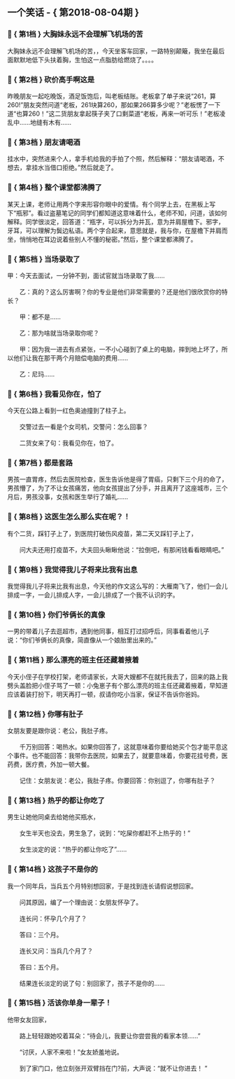 ## 一个笑话 - { 第2018-08-04期 }
</hr>

### :jack_o_lantern: { 第1档 } 大胸妹永远不会理解飞机场的苦
大胸妹永远不会理解飞机场的苦，，今天坐客车回家，一路特别颠簸，我坐在最后面默默地低下头扶着胸，生怕这一点脂肪给燃烧了。。。。


### :jack_o_lantern: { 第2档 } 砍价高手啊这是
昨晚朋友一起吃晚饭，酒足饭饱后，叫老板结账。老板拿了单子来说“261，算260!”朋友突然问道“老板，261块算260，那如果266算多少呢？”老板愣了一下道“也算260！”这二货朋友拿起筷子夹了口剩菜道“老板，再来一听可乐！”老板凌乱中……地缝有木有……


### :jack_o_lantern: { 第3档 } 朋友请喝酒
挂水中，突然进来个人，拿手机给我的手拍了个照，然后解释：“朋友请喝酒，不想去，拿挂水当借口拒绝。”然后就走了。


### :jack_o_lantern: { 第4档 } 整个课堂都沸腾了
某天上课，老师让用两个字来形容你眼中的爱情。有个同学上去，在黑板上写下“瓶邪”。看过盗墓笔记的同学们都知道这意味着什么，老师不知，问道，该如何解释。同学很淡定，回答道：“瓶字，可以拆分为并瓦，意为并肩屋檐下。邪字，牙耳，可以理解为鬓边私语。两个字合起来，意思就是，我与你，在屋檐下并肩而坐，悄悄地在耳边说着些别人不懂的秘密。”然后，整个课堂都沸腾了。


### :jack_o_lantern: { 第5档 } 当场录取了
甲：今天去面试，一分钟不到，面试官就当场录取了我……<br/><br/>　　乙：真的？这么厉害啊？你的专业是他们非常需要的？还是他们很欣赏你的特长？<br/><br/>　　甲：都不是……<br/><br/>　　乙：那为啥就当场录取你呢？<br/><br/>　　甲：因为我一进去有点紧张，一不小心碰到了桌上的电脑，摔到地上坏了，所以他们让我在那干两个月赔偿电脑的费用……<br/><br/>　　乙：尼玛……


### :jack_o_lantern: { 第6档 } 我看见你在，怕了
今天在公路上看到一红色奥迪撞到了柱子上。<br/><br/>　　交警过去一看是个女司机，交警问：怎么回事？<br/><br/>　　二货女来了句：我看见你在，怕了。


### :jack_o_lantern: { 第7档 } 都是套路
男孩一直胃疼，然后去医院检查，医生告诉他是得了胃癌，只剩下三个月的命了，男孩懵了，为了不让女孩痛苦，他向女孩提出了分手，并且离开了这座城市，三个月后，男孩没事，女孩和医生举行了婚礼……<br/>


### :jack_o_lantern: { 第8档 } 这医生怎么那么实在呢？！
有个二货，踩钉子上了，到医院打破伤风疫苗，第二天又踩钉子上了，<br/><br/>　　问大夫还用打疫苗不，大夫回头瞅瞅他说：“拉倒吧，有那闲钱看看眼睛吧。”


### :jack_o_lantern: { 第9档 } 我觉得我儿子将来比我有出息
我觉得我儿子将来比我有出息，今天他的作文这么写的：大雁南飞了，他们一会儿排成一字，一会儿排成人字，一会儿排成了一个我不认识的字。


### :jack_o_lantern: { 第10档 } 你们爷俩长的真像
一男的带着儿子去逛超市，遇到他同事，相互打过招呼后，同事看着他儿子说：“你们爷俩长的真像，简直像从一个娘胎里出来的。”


### :jack_o_lantern: { 第11档 } 那么漂亮的班主任还藏着掖着
今天小侄子在学校打架，老师请家长，大哥大嫂都不在就托我去了，回来的路上我劈头盖脸把小侄子骂了一顿：小兔崽子有个那么漂亮的班主任还藏着掖着，早知道应该着装打扮下，明天再打一顿，叔请你吃小当家，保证不告诉你爸妈。


### :jack_o_lantern: { 第12档 } 你哪有肚子
女朋友要是跟你说：老公，我肚子疼。<br/><br/>　　千万别回答：喝热水。如果你回答了，这就意味着你要给她买个包才能平息这个事件。也不能回答：我带你去医院，如果去了，就要意味着，你要花挂号费，医药费，医疗费，外加一顿大餐。<br/><br/>　　记住：女朋友说：老公，我肚子疼。你要回答：你别逗了，你哪有肚子？


### :jack_o_lantern: { 第13档 } 热乎的都让你吃了
男生让她他同桌去给她他买瓶水，<br/><br/>　　女生半天也没去，男生急了，说到：“吃屎你都赶不上热乎的！”<br/><br/>　　女生淡定的说：“热乎的都让你吃了”……


### :jack_o_lantern: { 第14档 } 这孩子不是你的
我一个同年兵，当兵五个月特别想回家，于是找到连长请假说想回家。<br/><br/>　　问其原因，编了一个理由说：女朋友怀孕了。<br/><br/>　　连长问：怀孕几个月了？<br/><br/>　　答曰：三个月。<br/><br/>　　连长又问：当兵几个月了？<br/><br/>　　答曰：五个月。<br/><br/>　　结果连长淡定的说了句：别回家了，孩子不是你的……


### :jack_o_lantern: { 第15档 } 活该你单身一辈子！
他带女友回家，<br/><br/>　　路上轻轻跟她咬着耳朵：“待会儿，我要让你尝尝我的看家本领……”<br/><br/>　　“讨厌，人家不来啦！”女友娇羞地说。<br/><br/>　　到了家门口，他立刻张开双臂挡在门?前，大声说：“就不让你进去！ ”

